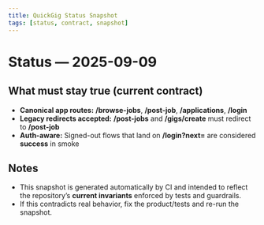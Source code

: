 ```yaml
---
title: QuickGig Status Snapshot
tags: [status, contract, snapshot]
---
```


# Status — 2025-09-09

## What must stay true (current contract)
- **Canonical app routes:** **/browse-jobs**, **/post-job**, **/applications**, **/login**  
- **Legacy redirects accepted:** **/post-jobs** and **/gigs/create** must redirect to **/post-job**
- **Auth-aware:** Signed-out flows that land on **/login?next=<dest>** are considered **success** in smoke

## Notes
- This snapshot is generated automatically by CI and intended to reflect the repository’s **current invariants** enforced by tests and guardrails.
- If this contradicts real behavior, fix the product/tests and re-run the snapshot.
